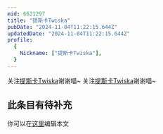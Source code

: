 ```yaml
---
mid: 6621297
title: "提斯卡Twiska"
pubDate: "2024-11-04T11:22:15.644Z"
updatedDate: "2024-11-04T11:22:15.644Z"
profile:
  {
    Nickname: ["提斯卡Twiska"],
  }
---
```


关注[提斯卡Twiska](https://space.bilibili.com/6621297)谢谢喵~ 关注[提斯卡Twiska](https://space.bilibili.com/6621297)谢谢喵~

## 此条目有待补充
你可以在[这里](https://github.com/Yuhanawa/VTuber.ICU-Content/edit/master/v/提斯卡Twiska/index.md)编辑本文

